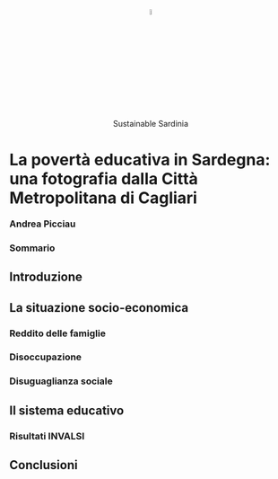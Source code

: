 <center><img src="https://avatars.githubusercontent.com/u/76561046?s=400&u=5dc596f9b8a10b518eb7bf2940ead4fffddc5d73&v=4" width="5%"></center>
<center>Sustainable Sardinia</center>

# La povertà educativa in Sardegna: una fotografia dalla Città Metropolitana di Cagliari

<font size=3>**Andrea Picciau**</font> 

### Sommario


## Introduzione


## La situazione socio-economica

### Reddito delle famiglie

### Disoccupazione

### Disuguaglianza sociale


## Il sistema educativo

### Risultati INVALSI


## Conclusioni